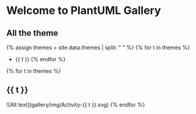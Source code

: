 # Welcome to PlantUML Gallery

## All the theme
{% assign themes = site.data.themes | split: " " %}
{% for t in themes %}
* {{ t }}
{% endfor %}

{% for t in themes %}
## {{ t }}
![Alt text](gallery/img/Activity-{{ t }}.svg)
{% endfor %}
